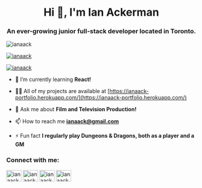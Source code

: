 <h1 align="center">Hi 👋, I'm Ian Ackerman</h1>
<h3 align="center">An ever-growing junior full-stack developer located in Toronto.</h3>

<p align="left"> <img src="https://komarev.com/ghpvc/?username=ianaack&label=Profile%20views&color=0e75b6&style=flat" alt="ianaack" /> </p>

<p align="left"> <a href="https://github.com/ryo-ma/github-profile-trophy"><img src="https://github-profile-trophy.vercel.app/?username=ianaack" alt="ianaack" /></a> </p>

<p align="left"> <a href="https://twitter.com/ianaack" target="blank"><img src="https://img.shields.io/twitter/follow/ianaack?logo=twitter&style=for-the-badge" alt="ianaack" /></a> </p>

- 🌱 I’m currently learning **React!**

- 👨‍💻 All of my projects are available at [https://ianaack-portfolio.herokuapp.com/](https://ianaack-portfolio.herokuapp.com/)

- 💬 Ask me about **Film and Television Production!**

- 📫 How to reach me **ianaack@gmail.com**

- ⚡ Fun fact **I regularly play Dungeons & Dragons, both as a player and a GM**

<h3 align="left">Connect with me:</h3>
<p align="left">
<a href="https://twitter.com/ianaack" target="blank"><img align="center" src="https://raw.githubusercontent.com/rahuldkjain/github-profile-readme-generator/master/src/images/icons/Social/twitter.svg" alt="ianaack" height="30" width="40" /></a>
<a href="https://linkedin.com/in/ianaack" target="blank"><img align="center" src="https://raw.githubusercontent.com/rahuldkjain/github-profile-readme-generator/master/src/images/icons/Social/linked-in-alt.svg" alt="ianaack" height="30" width="40" /></a>
<a href="https://fb.com/ianaack" target="blank"><img align="center" src="https://raw.githubusercontent.com/rahuldkjain/github-profile-readme-generator/master/src/images/icons/Social/facebook.svg" alt="ianaack" height="30" width="40" /></a>
<a href="https://instagram.com/ianaack" target="blank"><img align="center" src="https://raw.githubusercontent.com/rahuldkjain/github-profile-readme-generator/master/src/images/icons/Social/instagram.svg" alt="ianaack" height="30" width="40" /></a>
</p>
